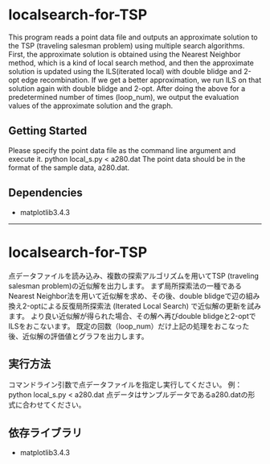 # localsearch-for-TSP

This program reads a point data file and outputs an approximate solution to the TSP (traveling salesman problem) using multiple search algorithms.
First, the approximate solution is obtained using the Nearest Neighbor method, which is a kind of local search method, and then the approximate solution is updated using the ILS(iterated local) with double blidge and 2-opt edge recombination.
If we get a better approximation, we run ILS on that solution again with double blidge and 2-opt.
After doing the above for a predetermined number of times (loop_num), we output the evaluation values of the approximate solution and the graph.

## Getting Started

Please specify the point data file as the command line argument and execute it.
python local_s.py < a280.dat
The point data should be in the format of the sample data, a280.dat.


## Dependencies

* matplotlib3.4.3

---

# localsearch-for-TSP

点データファイルを読み込み、複数の探索アルゴリズムを用いてTSP (traveling salesman problem)の近似解を出力します。
まず局所探索法の一種であるNearest Neighbor法を用いて近似解を求め、その後、double blidgeで辺の組み換え2-optによる反復局所探索法 (Iterated Local Search) で近似解の更新を試みます。
より良い近似解が得られた場合、その解へ再びdouble blidgeと2-optでILSをおこないます。
既定の回数（loop_num）だけ上記の処理をおこなった後、近似解の評価値とグラフを出力します。

## 実行方法

コマンドライン引数で点データファイルを指定し実行してください。
例：python local_s.py < a280.dat
点データはサンプルデータであるa280.datの形式に合わせてください。

## 依存ライブラリ

* matplotlib3.4.3
